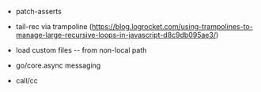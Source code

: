 - patch-asserts
- tail-rec via trampoline (https://blog.logrocket.com/using-trampolines-to-manage-large-recursive-loops-in-javascript-d8c9db095ae3/)

- load custom files -- from non-local path
- go/core.async messaging
- call/cc
